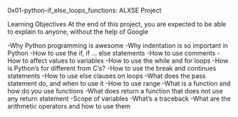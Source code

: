0x01-python-if_else_loops_functions: ALXSE Project

Learning Objectives
At the end of this project, you are expected to be able to explain to anyone, without the help of Google

-Why Python programming is awesome
-Why indentation is so important in Python
-How to use the if, if ... else statements
-How to use comments
-How to affect values to variables
-How to use the while and for loops
-How is Python’s for different from C‘s?
-How to use the break and continues statements
-How to use else clauses on loops
-What does the pass statement do, and when to use it
-How to use range
-What is a function and how do you use functions
-What does return a function that does not use any return statement
-Scope of variables
-What’s a traceback
-What are the arithmetic operators and how to use them

